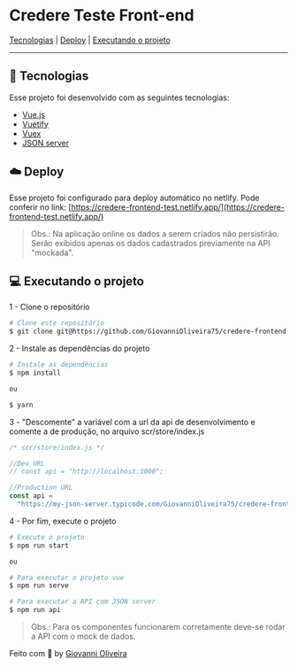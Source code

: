 # Credere Teste Front-end

[Tecnologias](#hammer-tecnologias) | 
[Deploy](#cloud-deploy) | 
[Executando o projeto](#computer-executando-o-projeto)

---

## :hammer: Tecnologias

Esse projeto foi desenvolvido com as seguintes tecnologias:

- [Vue.js](https://vuejs.org/)
- [Vuetify](https://vuetifyjs.com/)
- [Vuex](https://vuex.vuejs.org/)
- [JSON server](https://github.com/typicode/json-server)


## :cloud: Deploy

Esse projeto foi configurado para deploy automático no netlify.
Pode conferir no link:
[https://credere-frontend-test.netlify.app/](https://credere-frontend-test.netlify.app/)

> Obs.: Na aplicação online os dados a serem criados não persistirão. Serão exibidos apenas os dados cadastrados previamente na API "mockada".


## :computer: Executando o projeto

1 - Clone o repositório
```bash
# Clone este repositório
$ git clone git@https://github.com/GiovanniOliveira75/credere-frontend.git
```

2 - Instale as dependências do projeto
```bash
# Instale as dependências
$ npm install

ou

$ yarn
```

3 - "Descomente" a variável com a url da api de desenvolvimento e comente a de produção, no arquivo scr/store/index.js
```javascript
/* scr/store/index.js */

//Dev URL
// const api = "http://localhost:3000";

//Production URL
const api =
  "https://my-json-server.typicode.com/GiovanniOliveira75/credere-frontend";
```

4 - Por fim, execute o projeto
```bash
# Execute o projeto
$ npm run start

ou

# Para executar o projeto vue
$ npm run serve

# Para executar a API com JSON server
$ npm run api
```

> Obs.: Para os componentes funcionarem corretamente deve-se rodar a API com o mock de dados.

Feito com :yellow_heart: by [Giovanni Oliveira]()
